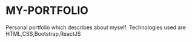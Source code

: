 # MY-PORTFOLIO
Personal portfolio which describes about myself. Technologies used are HTML,CSS,Bootstrap,ReactJS
